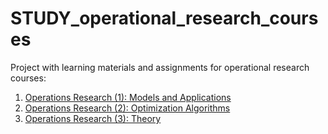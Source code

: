 # **STUDY_operational_research_courses**

Project with learning materials and assignments for operational research courses:
1. [Operations Research (1): Models and Applications](https://www.coursera.org/learn/operations-research-modeling)
2. [Operations Research (2): Optimization Algorithms](https://www.coursera.org/learn/operations-research-algorithms)
3. [Operations Research (3): Theory](https://www.coursera.org/learn/operations-research-theory)
